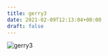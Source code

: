 ```yaml
---
title: gerry3
date: 2021-02-09T12:13:04+00:00
draft: false
---
```


![gerry3](/images/1980%20ca.jpg)

